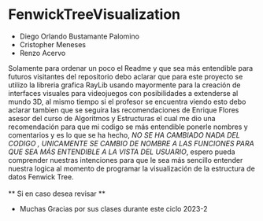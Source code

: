 # FenwickTreeVisualization
- Diego Orlando Bustamante Palomino
- Cristopher Meneses
- Renzo Acervo

Solamente para ordenar un poco el Readme y que sea más entendible para futuros visitantes del repositorio debo aclarar que para este proyecto se utilizo la libreria grafica RayLib usando mayormente para la creación de interfaces visuales para videojuegos con posibilidades a extenderse al mundo 3D, al mismo tiempo si el profesor se encuentra viendo esto debo aclarar tambien que se seguira las recomendaciones de Enrique Flores asesor del curso de Algoritmos y Estructuras el cual me dio una recomendación para que mi codigo se más entendible ponerle nombres y comentarios y es lo que se ha hecho, *NO SE HA CAMBIADO NADA DEL CODIGO , UNICAMENTE SE CAMBIO DE NOMBRE A LAS FUNCIONES PARA QUE SEA MÁS ENTENDIBLE A LA VISTA DEL USUARIO*, espero pueda comprender nuestras intenciones para que le sea más sencillo entender nuestra logica al momento de programar la visualización de la estructura de datos Fenwick Tree.\
\
** Si en caso desea revisar **

- Muchas Gracias por sus clases durante este ciclo 2023-2
